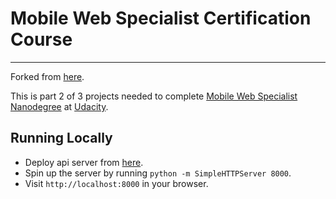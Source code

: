 # Mobile Web Specialist Certification Course
---

Forked from [here](https://github.com/udacity/mws-restaurant-stage-1).

This is part 2 of 3 projects needed to complete [Mobile Web Specialist Nanodegree](https://in.udacity.com/course/mobile-web-specialist-nanodegree--nd024) at [Udacity](https://in.udacity.com/).

## Running Locally

- Deploy api server from [here](https://github.com/udacity/mws-restaurant-stage-2). 
- Spin up the server by running
```python -m SimpleHTTPServer 8000```.
- Visit ```http://localhost:8000``` in your browser.



